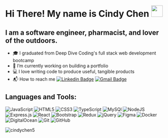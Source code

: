 # Hi There! My name is Cindy Chen <img src="https://raw.githubusercontent.com/aemmadi/aemmadi/master/wave.gif" width="36px">

## I am a software engineer, pharmacist, and lover of the outdoors.

- :mortar_board: I graduated from Deep Dive Coding's full stack web development bootcamp
- :file_folder: I’m currently working on building a portfolio
- 💻 I love writing code to produce useful, tangible products
- :mailbox_with_mail: How to reach me [![Linkedin Badge](https://img.shields.io/badge/-Cindy_Chen-blue?style=flat-square&logo=Linkedin&logoColor=white&link=https://https://www.linkedin.com/in/cindy-chen5/)](https://www.linkedin.com/in/cindy-chen5//)
  [![Gmail Badge](https://img.shields.io/badge/-cichen58@gmail.com-c14438?style=flat-square&logo=Gmail&logoColor=white&link=mailto:cichen58@gmail.com)](mailto:cichen58@gmail.com)

## Languages and Tools:

![JavaScript](https://img.shields.io/badge/javascript%20-%23323330.svg?&style=for-the-badge&logo=javascript&logoColor=%23F7DF1E) 
![HTML5](https://img.shields.io/badge/html5%20-%23E34F26.svg?&style=for-the-badge&logo=html5&logoColor=white) 
![CSS3](https://img.shields.io/badge/css3%20-%231572B6.svg?&style=for-the-badge&logo=css3&logoColor=white) 
![TypeScript](https://img.shields.io/badge/typescript%20-%23007ACC.svg?&style=for-the-badge&logo=typescript&logoColor=white) 
![MySQl](https://img.shields.io/badge/mysql-%2300f.svg?&style=for-the-badge&logo=mysql&logoColor=white)
![NodeJS](https://img.shields.io/badge/node.js%20-%2343853D.svg?&style=for-the-badge&logo=node.js&logoColor=white)
![Express.js](https://img.shields.io/badge/express.js%20-%23404d59.svg?&style=for-the-badge) 
![React](https://img.shields.io/badge/react%20-%2320232a.svg?&style=for-the-badge&logo=react&logoColor=%2361DAFB) 
![Bootstrap](https://img.shields.io/badge/bootstrap%20-%23563D7C.svg?&style=for-the-badge&logo=bootstrap&logoColor=white) 
![Redux](https://img.shields.io/badge/redux%20-%23593d88.svg?&style=for-the-badge&logo=redux&logoColor=white) 
![jQuery](https://img.shields.io/badge/jquery%20-%230769AD.svg?&style=for-the-badge&logo=jquery&logoColor=white) 
![Figma](https://img.shields.io/badge/figma%20-%23F24E1E.svg?&style=for-the-badge&logo=figma&logoColor=white)
![Docker](https://img.shields.io/badge/docker%20-%230db7ed.svg?&style=for-the-badge&logo=docker&logoColor=white)
![DigitalOcean](https://img.shields.io/badge/DigitalOcean-%230167ff.svg?&style=for-the-badge&logo=digitalOcean&logoColor=white)
![Git](https://img.shields.io/badge/git%20-%23F05033.svg?&style=for-the-badge&logo=git&logoColor=white)
![GitHub](https://img.shields.io/badge/github%20-%23121011.svg?&style=for-the-badge&logo=github&logoColor=white)

<p align="left"> <img src="https://komarev.com/ghpvc/?username=cindychen5&label=Profile%20views&color=0e75b6&style=flat" alt="cindychen5" /> </p>